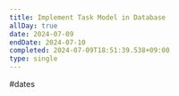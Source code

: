 ```yaml
---
title: Implement Task Model in Database
allDay: true
date: 2024-07-09
endDate: 2024-07-10
completed: 2024-07-09T18:51:39.538+09:00
type: single
---
```

#dates 
